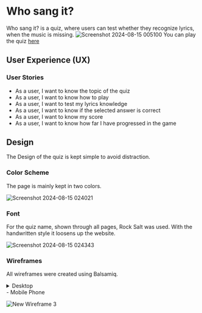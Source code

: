# Who sang it?
Who sang it? is a quiz, where users can test whether they recognize lyrics, when the music is missing.
![Screenshot 2024-08-15 005100](https://github.com/user-attachments/assets/a73471c2-9d12-4b93-b0e2-585d14eb5d01)
You can play the quiz [here](https://nicole215.github.io/whosangit/)
## User Experience (UX)
### User Stories
- As a user, I want to know the topic of the quiz
- As a user, I want to know how to play
- As a user, I want to test my lyrics knowledge
- As a user, I want to know if the selected answer is correct
- As a user, I want to know my score
- As a user, I want to know how far I have progressed in the game
## Design
The Design of the quiz is kept simple to avoid distraction.
### Color Scheme
The page is mainly kept in two colors.

![Screenshot 2024-08-15 024021](https://github.com/user-attachments/assets/edfd5b2d-26dd-4a96-82ec-4d13f372b267)

### Font
For the quiz name, shown through all pages, Rock Salt was used. With the handwritten style it loosens up the website.

![Screenshot 2024-08-15 024343](https://github.com/user-attachments/assets/f316ea49-d052-4004-9898-03edc2ae57f9)
### Wireframes
All wireframes were created using Balsamiq.
<details><summary>Desktop</summary>
![New Wireframe 1](https://github.com/user-attachments/assets/6b6dc9ca-5ec5-4ed9-b860-55087499eb1d)
![New Wireframe 2](https://github.com/user-attachments/assets/63bec6d7-96fa-4437-b693-6b7e853b2d9b) 
</details>
- Mobile Phone

![New Wireframe 3](https://github.com/user-attachments/assets/c26f4ba4-67ac-47a9-b341-adf285a2702b)

